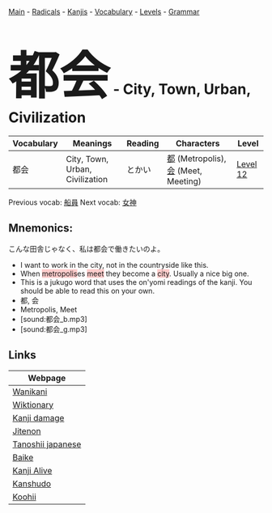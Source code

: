 <style> bigfont {font-size: 100px}</style>
[Main](../README.md) -
[Radicals](../radicals.md) -
[Kanjis](../kanjis.md) -
[Vocabulary](../vocabulary.md) -
[Levels](../levels.md) -
[Grammar](../grammar.md)
# <bigfont> 都会</bigfont> - City, Town, Urban, Civilization 

| Vocabulary | Meanings | Reading | Characters | Level |
| --- | --- | --- | --- | --- |
| 都会 | City, Town, Urban, Civilization | とかい |  [都](../kanjis/都.md) (Metropolis), [会](../kanjis/会.md) (Meet, Meeting) | [Level 12](../levels/wk_level12.md) |

Previous vocab: [船員](船員.md) Next vocab: [女神](女神.md) 

## Mnemonics:
こんな田舎じゃなく、私は都会で働きたいのよ。
* I want to work in the city, not in the countryside like this.
* When <span style="background-color:#ffcccb"> metropolis</span>es <span style="background-color:#ffcccb"> meet</span> they become a <span style="background-color:#ffcccb"> city</span>. Usually a nice big one.
* This is a jukugo word that uses the on'yomi readings of the kanji. You should be able to read this on your own.
* 都, 会
* Metropolis, Meet
* [sound:都会_b.mp3]
* [sound:都会_g.mp3]


## Links 

| Webpage |
| --- |
| [Wanikani          ](https://www.wanikani.com/kanji/都会) |
| [Wiktionary        ](https://en.wiktionary.org/wiki/都会) |
| [Kanji damage      ](http://www.kanjidamage.com/kanji/search?utf8=✓&q=都会) |
| [Jitenon           ](https://jitenon.com/kanji/都会) |
| [Tanoshii japanese ](https://www.tanoshiijapanese.com/dictionary/kanji.cfm?k=都会) |
| [Baike             ](https://baike.baidu.com/item/都会) |
| [Kanji Alive       ](https://app.kanjialive.com/都会) |
| [Kanshudo          ](https://www.kanshudo.com/searchmn?q=都会) |
| [Koohii            ](https://kanji.koohii.com/study/kanji/都会) |
